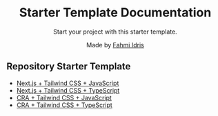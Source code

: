<div align="center">
  <h1>Starter Template Documentation</h1>
  <p>Start your project with this starter template.</p>
  <p>Made by <a href="https://www.fahmiidris.dev">Fahmi Idris</a></p>
</div>

## Repository Starter Template

- [Next.js + Tailwind CSS + JavaScript](https://www.github.com/fahmiidris-labs/js-nextjs-tailwindcss-starter-template)
- [Next.js + Tailwind CSS + TypeScript](https://www.github.com/fahmiidris-labs/ts-nextjs-tailwindcss-starter-template)
- [CRA + Tailwind CSS + JavaScript](https://www.github.com/fahmiidris-labs/js-cra-tailwindcss-starter-template)
- [CRA + Tailwind CSS + TypeScript](https://www.github.com/fahmiidris-labs/ts-cra-tailwindcss-starter-template)
